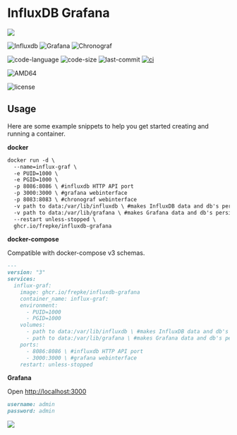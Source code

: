 # InfluxDB Grafana

![](https://pi2s.files.wordpress.com/2017/01/influxgrafanalogo.png)

![Influxdb](https://img.shields.io/badge/InfluxDB-1.8.10-orange)
![Grafana](https://img.shields.io/badge/Grafana-10.3.3_Enterprise-orange)
![Chronograf](https://img.shields.io/badge/Chronograf-1.10.0-orange)

![code-language](https://img.shields.io/github/languages/top/frepke/influxdb-grafana)
![code-size](https://img.shields.io/github/languages/code-size/frepke/influxdb-grafana)
![last-commit](https://img.shields.io/github/last-commit/frepke/influxdb-grafana/master)
[![ci](https://github.com/frepke/influxdb-grafana/actions/workflows/docker-image.yml/badge.svg)](https://github.com/frepke/influxdb-grafana/actions/workflows/docker-image.yml)

![AMD64](https://img.shields.io/badge/Architecture-AMD64-darkred)

![license](https://img.shields.io/github/license/Frepke/influxdb-grafana)

## Usage

Here are some example snippets to help you get started creating and running a container.

**docker**

```markdown
docker run -d \
  --name=influx-graf \
  -e PUID=1000 \
  -e PGID=1000 \
  -p 8086:8086 \ #influxdb HTTP API port
  -p 3000:3000 \ #grafana webinterface
  -p 8083:8083 \ #chronograf webinterface
  -v path to data:/var/lib/influxdb \ #makes InfluxDB data and db's persistent
  -v path to data:/var/lib/grafana \ #makes Grafana data and db's persistent
  --restart unless-stopped \
  ghcr.io/frepke/influxdb-grafana
```

**docker-compose**

Compatible with docker-compose v3 schemas.

```markdown
---
version: "3"
services:
  influx-graf:
    image: ghcr.io/frepke/influxdb-grafana
    container_name: influx-graf:
    environment:
      - PUID=1000
      - PGID=1000
    volumes:
      - path to data:/var/lib/influxdb \ #makes InfluxDB data and db's persistent
      - path to data:/var/lib/grafana \ #makes Grafana data and db's persistent
    ports:
      - 8086:8086 \ #influxdb HTTP API port
      - 3000:3000 \ #grafana webinterface
    restart: unless-stopped
```

**Grafana**

Open <http://localhost:3000>
```markdown
username: admin
password: admin
```



<a href="https://www.buymeacoffee.com/frepke"><img src="https://img.buymeacoffee.com/button-api/?text=Buy me a coffee&emoji=&slug=frepke&button_colour=5F7FFF&font_colour=ffffff&font_family=Cookie&outline_colour=000000&coffee_colour=FFDD00"></a>
